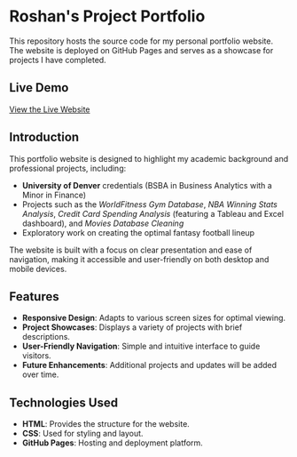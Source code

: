 # Roshan's Project Portfolio

This repository hosts the source code for my personal portfolio website. The website is deployed on GitHub Pages and serves as a showcase for projects I have completed.

## Live Demo
[View the Live Website](https://roshancl415.github.io/project-portfolio/HomePage.html)


## Introduction
This portfolio website is designed to highlight my academic background and professional projects, including:
- **University of Denver** credentials (BSBA in Business Analytics with a Minor in Finance)
- Projects such as the *WorldFitness Gym Database*, *NBA Winning Stats Analysis*, *Credit Card Spending Analysis* (featuring a Tableau and Excel dashboard), and *Movies Database Cleaning*
- Exploratory work on creating the optimal fantasy football lineup

The website is built with a focus on clear presentation and ease of navigation, making it accessible and user-friendly on both desktop and mobile devices.

## Features
- **Responsive Design**: Adapts to various screen sizes for optimal viewing.
- **Project Showcases**: Displays a variety of projects with brief descriptions.
- **User-Friendly Navigation**: Simple and intuitive interface to guide visitors.
- **Future Enhancements**: Additional projects and updates will be added over time.

## Technologies Used
- **HTML**: Provides the structure for the website.
- **CSS**: Used for styling and layout.
- **GitHub Pages**: Hosting and deployment platform.

